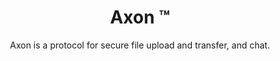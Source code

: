 

<div align=center>
<h1> Axon &trade; </h1>
Axon is a protocol for secure file upload and transfer, and chat.
</div>


